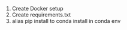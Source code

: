 1. Create Docker setup
2. Create requirements.txt
3. alias pip install to conda install in conda env